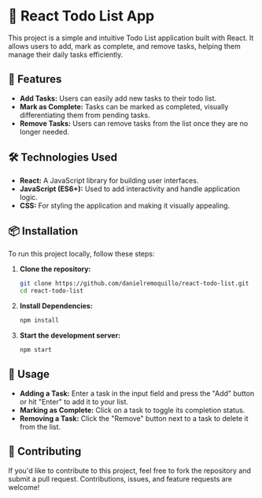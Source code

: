 # 📝 React Todo List App

This project is a simple and intuitive Todo List application built with React. It allows users to add, mark as complete, and remove tasks, helping them manage their daily tasks efficiently.

## 🚀 Features

- **Add Tasks:** Users can easily add new tasks to their todo list.
- **Mark as Complete:** Tasks can be marked as completed, visually differentiating them from pending tasks.
- **Remove Tasks:** Users can remove tasks from the list once they are no longer needed.

## 🛠️ Technologies Used

- **React:** A JavaScript library for building user interfaces.
- **JavaScript (ES6+):** Used to add interactivity and handle application logic.
- **CSS:** For styling the application and making it visually appealing.

## 📦 Installation

To run this project locally, follow these steps:

1. **Clone the repository:**

   ```bash
   git clone https://github.com/danielremoquillo/react-todo-list.git
   cd react-todo-list
   ```

2. **Install Dependencies:**

   ```bash
   npm install
   ```

3. **Start the development server:**

   ```bash
   npm start
   ```

## 📄 Usage

- **Adding a Task:** Enter a task in the input field and press the "Add" button or hit "Enter" to add it to your list.
- **Marking as Complete:** Click on a task to toggle its completion status.
- **Removing a Task:** Click the "Remove" button next to a task to delete it from the list.

## 🤝 Contributing

If you'd like to contribute to this project, feel free to fork the repository and submit a pull request. Contributions, issues, and feature requests are welcome!
